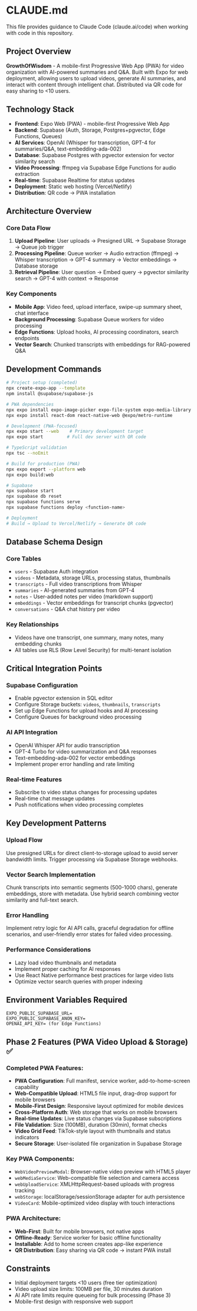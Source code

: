 # CLAUDE.md

This file provides guidance to Claude Code (claude.ai/code) when working with code in this repository.

## Project Overview

**GrowthOfWisdom** - A mobile-first Progressive Web App (PWA) for video organization with AI-powered summaries and Q&A. Built with Expo for web deployment, allowing users to upload videos, generate AI summaries, and interact with content through intelligent chat. Distributed via QR code for easy sharing to <10 users.

## Technology Stack

- **Frontend**: Expo Web (PWA) - mobile-first Progressive Web App
- **Backend**: Supabase (Auth, Storage, Postgres+pgvector, Edge Functions, Queues)
- **AI Services**: OpenAI (Whisper for transcription, GPT-4 for summaries/Q&A, text-embedding-ada-002)
- **Database**: Supabase Postgres with pgvector extension for vector similarity search
- **Video Processing**: ffmpeg via Supabase Edge Functions for audio extraction
- **Real-time**: Supabase Realtime for status updates
- **Deployment**: Static web hosting (Vercel/Netlify)
- **Distribution**: QR code → PWA installation

## Architecture Overview

### Core Data Flow
1. **Upload Pipeline**: User uploads → Presigned URL → Supabase Storage → Queue job trigger
2. **Processing Pipeline**: Queue worker → Audio extraction (ffmpeg) → Whisper transcription → GPT-4 summary → Vector embeddings → Database storage
3. **Retrieval Pipeline**: User question → Embed query → pgvector similarity search → GPT-4 with context → Response

### Key Components
- **Mobile App**: Video feed, upload interface, swipe-up summary sheet, chat interface
- **Background Processing**: Supabase Queue workers for video processing
- **Edge Functions**: Upload hooks, AI processing coordinators, search endpoints
- **Vector Search**: Chunked transcripts with embeddings for RAG-powered Q&A

## Development Commands

```bash
# Project setup (completed)
npx create-expo-app --template
npm install @supabase/supabase-js

# PWA dependencies
npx expo install expo-image-picker expo-file-system expo-media-library expo-av
npx expo install react-dom react-native-web @expo/metro-runtime

# Development (PWA-focused)
npx expo start --web    # Primary development target
npx expo start         # Full dev server with QR code

# TypeScript validation
npx tsc --noEmit

# Build for production (PWA)
npx expo export --platform web
npx expo build:web

# Supabase
npx supabase start
npx supabase db reset
npx supabase functions serve
npx supabase functions deploy <function-name>

# Deployment
# Build → Upload to Vercel/Netlify → Generate QR code
```

## Database Schema Design

### Core Tables
- `users` - Supabase Auth integration
- `videos` - Metadata, storage URLs, processing status, thumbnails
- `transcripts` - Full video transcriptions from Whisper
- `summaries` - AI-generated summaries from GPT-4
- `notes` - User-added notes per video (markdown support)
- `embeddings` - Vector embeddings for transcript chunks (pgvector)
- `conversations` - Q&A chat history per video

### Key Relationships
- Videos have one transcript, one summary, many notes, many embedding chunks
- All tables use RLS (Row Level Security) for multi-tenant isolation

## Critical Integration Points

### Supabase Configuration
- Enable pgvector extension in SQL editor
- Configure Storage buckets: `videos`, `thumbnails`, `transcripts`
- Set up Edge Functions for upload hooks and AI processing
- Configure Queues for background video processing

### AI API Integration
- OpenAI Whisper API for audio transcription
- GPT-4 Turbo for video summarization and Q&A responses
- Text-embedding-ada-002 for vector embeddings
- Implement proper error handling and rate limiting

### Real-time Features
- Subscribe to video status changes for processing updates
- Real-time chat message updates
- Push notifications when video processing completes

## Key Development Patterns

### Upload Flow
Use presigned URLs for direct client-to-storage upload to avoid server bandwidth limits. Trigger processing via Supabase Storage webhooks.

### Vector Search Implementation
Chunk transcripts into semantic segments (500-1000 chars), generate embeddings, store with metadata. Use hybrid search combining vector similarity and full-text search.

### Error Handling
Implement retry logic for AI API calls, graceful degradation for offline scenarios, and user-friendly error states for failed video processing.

### Performance Considerations
- Lazy load video thumbnails and metadata
- Implement proper caching for AI responses
- Use React Native performance best practices for large video lists
- Optimize vector search queries with proper indexing

## Environment Variables Required

```
EXPO_PUBLIC_SUPABASE_URL=
EXPO_PUBLIC_SUPABASE_ANON_KEY=
OPENAI_API_KEY= (for Edge Functions)
```

## Phase 2 Features (PWA Video Upload & Storage) ✅

### Completed PWA Features:
- **PWA Configuration**: Full manifest, service worker, add-to-home-screen capability
- **Web-Compatible Upload**: HTML5 file input, drag-drop support for mobile browsers
- **Mobile-First Design**: Responsive layout optimized for mobile devices
- **Cross-Platform Auth**: Web storage that works on mobile browsers
- **Real-time Updates**: Live status changes via Supabase subscriptions
- **File Validation**: Size (100MB), duration (30min), format checks
- **Video Grid Feed**: TikTok-style layout with thumbnails and status indicators
- **Secure Storage**: User-isolated file organization in Supabase Storage

### Key PWA Components:
- `WebVideoPreviewModal`: Browser-native video preview with HTML5 player
- `webMediaService`: Web-compatible file selection and camera access
- `webUploadService`: XMLHttpRequest-based uploads with progress tracking
- `webStorage`: localStorage/sessionStorage adapter for auth persistence
- `VideoCard`: Mobile-optimized video display with touch interactions

### PWA Architecture:
- **Web-First**: Built for mobile browsers, not native apps
- **Offline-Ready**: Service worker for basic offline functionality
- **Installable**: Add to home screen creates app-like experience
- **QR Distribution**: Easy sharing via QR code → instant PWA install

## Constraints

- Initial deployment targets <10 users (free tier optimization)
- Video upload size limits: 100MB per file, 30 minutes duration
- AI API rate limits require queueing for bulk processing (Phase 3)
- Mobile-first design with responsive web support